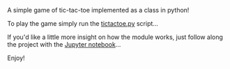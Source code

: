 A simple game of tic-tac-toe implemented as a class in python!  

To play the game simply run the [tictactoe.py](https://github.com/ldethanhoffer/tic-tac-toe/blob/master/tictactoe.py) script...

If you'd like a little more insight on how the module works, just follow along the project with the [Jupyter notebook](https://github.com/ldethanhoffer/tic-tac-toe/blob/master/tictactoe.ipynb)...  

Enjoy!

